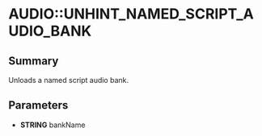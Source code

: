# AUDIO::UNHINT_NAMED_SCRIPT_AUDIO_BANK

## Summary
Unloads a named script audio bank.

## Parameters
* **STRING** bankName